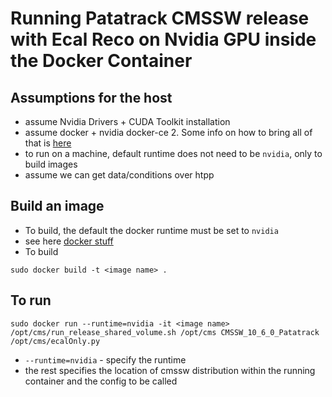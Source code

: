 # Running Patatrack CMSSW release with Ecal Reco on Nvidia GPU inside the Docker Container

## Assumptions for the host
- assume Nvidia Drivers + CUDA Toolkit installation
- assume docker + nvidia docker-ce 2. Some info on how to bring all of that is [here](../gpudev_install_readme.md)
- to run on a machine, default runtime does not need to be `nvidia`, only to build images
- assume we can get data/conditions over htpp

## Build an image
- To build, the default the docker runtime must be set to `nvidia`
- see here [docker stuff](https://github.com/NVIDIA/nvidia-docker/wiki/Advanced-topics#default-runtime)
- To build
```
sudo docker build -t <image name> .
```

## To run 
```
sudo docker run --runtime=nvidia -it <image name> /opt/cms/run_release_shared_volume.sh /opt/cms CMSSW_10_6_0_Patatrack /opt/cms/ecalOnly.py
```
- `--runtime=nvidia` - specify the runtime
- the rest specifies the location of cmssw distribution within the running container and the config to be called
